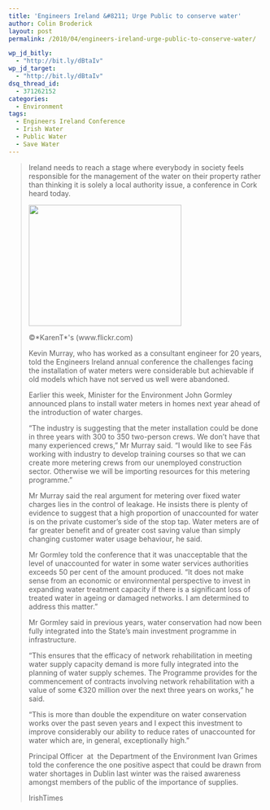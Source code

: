 ```yaml
---
title: 'Engineers Ireland &#8211; Urge Public to conserve water'
author: Colin Broderick
layout: post
permalink: /2010/04/engineers-ireland-urge-public-to-conserve-water/

wp_jd_bitly:
  - "http://bit.ly/dBtaIv"
wp_jd_target:
  - "http://bit.ly/dBtaIv"
dsq_thread_id:
  - 371262152
categories:
  - Environment
tags:
  - Engineers Ireland Conference
  - Irish Water
  - Public Water
  - Save Water
---
```

> Ireland needs to reach a stage where everybody in society feels responsible for the management of the water on their property rather than thinking it is solely a local authority issue, a conference in Cork heard today.
> 
> <div id="attachment_588" class="wp-caption alignleft" style="width: 310px">
>   <a href="{{site.baseurl}}/wp-content/uploads/2010/04/2185566741_e96cb2412f_b.jpg"><img class="size-medium wp-image-588" title="Save Water" src="{{site.baseurl}}/wp-content/uploads/2010/04/2185566741_e96cb2412f_b-300x238.jpg" alt="" width="300" height="238" /></a><p class="wp-caption-text">
>     ©*KarenT*'s (www.flickr.com)
>   </p>
> </div>
> 
> Kevin Murray, who has worked as a consultant engineer for 20 years, told the Engineers Ireland annual conference the challenges facing the installation of water meters were considerable but achievable if old models which have not served us well were abandoned.
> 
> Earlier this week, Minister for the Environment John Gormley announced plans to install water meters in homes next year ahead of the introduction of water charges.
> 
> &#8220;The industry is suggesting that the meter installation could be done in three years with 300 to 350 two-person crews. We don&#8217;t have that many experienced crews,&#8221; Mr Murray said. &#8220;I would like to see Fás working with industry to develop training courses so that we can create more metering crews from our unemployed construction sector. Otherwise we will be importing resources for this metering programme.&#8221;
> 
> Mr Murray said the real argument for metering over fixed water charges lies in the control of leakage. He insists there is plenty of evidence to suggest that a high proportion of unaccounted for water is on the private customer&#8217;s side of the stop tap. Water meters are of far greater benefit and of greater cost saving value than simply changing customer water usage behaviour, he said.
> 
> Mr Gormley told the conference that it was unacceptable that the level of unaccounted for water in some water services authorities exceeds 50 per cent of the amount produced. &#8220;It does not make sense from an economic or environmental perspective to invest in expanding water treatment capacity if there is a significant loss of treated water in ageing or damaged networks. I am determined to address this matter.&#8221;
> 
> Mr Gormley said in previous years, water conservation had now been fully integrated into the State&#8217;s main investment programme in infrastructure.
> 
> &#8220;This ensures that the efficacy of network rehabilitation in meeting water supply capacity demand is more fully integrated into the planning of water supply schemes. The Programme provides for the commencement of contracts involving network rehabilitation with a value of some €320 million over the next three years on works,&#8221; he said.
> 
> &#8220;This is more than double the expenditure on water conservation works over the past seven years and I expect this investment to improve considerably our ability to reduce rates of unaccounted for water which are, in general, exceptionally high.&#8221;
> 
> Principal Officer  at  the Department of the Environment Ivan Grimes told the conference the one positive aspect that could be drawn from water shortages in Dublin last winter was the raised awareness amongst members of the public of the importance of supplies.
> 
> IrishTimes

